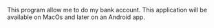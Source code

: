 This program allow me to do my bank account. This application will be available on MacOs and later on an Android app.
